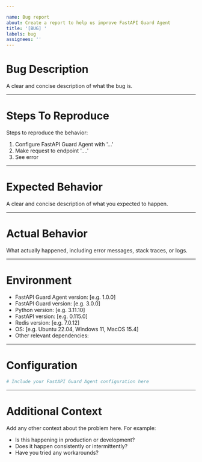 ```yaml
---

name: Bug report
about: Create a report to help us improve FastAPI Guard Agent
title: '[BUG] '
labels: bug
assignees: ''
---
```


Bug Description
================
A clear and concise description of what the bug is.

___

Steps To Reproduce
===================
Steps to reproduce the behavior:
1. Configure FastAPI Guard Agent with '...'
2. Make request to endpoint '....'
3. See error

___

Expected Behavior
=================
A clear and concise description of what you expected to happen.

___

Actual Behavior
================
What actually happened, including error messages, stack traces, or logs.

___

Environment
===========
- FastAPI Guard Agent version: [e.g. 1.0.0]
- FastAPI Guard version: [e.g. 3.0.0]
- Python version: [e.g. 3.11.10]
- FastAPI version: [e.g. 0.115.0]
- Redis version: [e.g. 7.0.12]
- OS: [e.g. Ubuntu 22.04, Windows 11, MacOS 15.4]
- Other relevant dependencies:

___

Configuration
=============

```python
# Include your FastAPI Guard Agent configuration here

```

___

Additional Context
==================
Add any other context about the problem here. For example:
- Is this happening in production or development?
- Does it happen consistently or intermittently?
- Have you tried any workarounds?
